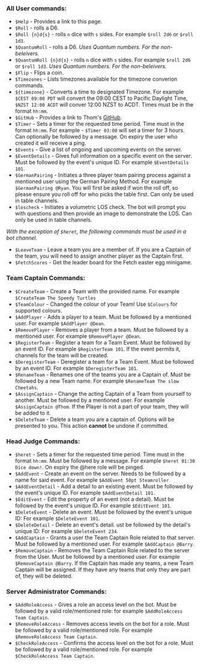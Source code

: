 ### All User commands:
- `$Help` - Provides a link to this page.
- `$Roll` - rolls a D6.
- `$Roll {n}d{s}` - rolls `n` dice with `s` sides. For example `$roll 2d6` or `$roll 1d3`.
- `$QuantumRoll` - rolls a D6. *Uses Quantum numbers. For the non-beleivers.*
- `$QuantumRoll {n}d{s}` - rolls `n` dice with `s` sides. For example `$roll 2d6` or `$roll 1d3`. *Uses Quantum numbers. For the non-beleivers.*
- `$Flip` - Flips a coin.
- `$Timezones` - Lists timezones available for the timezone converion commands.
- `${timezone}` - Converts a time to designated Timezone. For example `$CEST 09:00 PDT` will convert the 09:00 CEST to Pacific Daylight Time, `$NZST 12:00 ACDT` will conver 12:00 NZST to ACDT. Times must be in the format `hh:mm`. 
- `$GitHub` - Provides a link to Thom's [GitHub](https://github.com/LarnuUK).
- `$Timer` - Sets a timer for the requested time period. Time must in the format `hh:mm`. For example - `$Timer 03:00` will set a timer for 3 hours. Can optionally be followed by a message. On expiry the user who created it will receive a ping.
- `$Events` - Give a list of ongoing and upcoming events on the server.
- `$EventDetails` - Gives full information on a specific event on the server. Must be followed by the event's unique ID. For example `$EventDetails 101`.
- `$GermanPairing` - Initiates a three player team pairing process against a mentioned user using the German Pairing Method. For example `$GermanPairing @Ryan`. You will first be asked if won the roll off, so please ensure you roll off for who picks the table first. Can only be used in table channels.
- `$loscheck` - Initiates a volumetric LOS check. The bot will prompt you with questions and then provide an image to demonstrate the LOS. Can only be used in table channels.

*With the exception of `$heret`, the following commands must be used in a bot channel.*

- `$LeaveTeam` - Leave a team you are a member of. If you are a Captain of the team, you will need to assign another player as the Captain first.
- `$FetchScores` - Get the leader board for the Fetch easter egg minigame.

### Team Captain Commands:
- `$CreateTeam` - Create a Team with the provided name. For example `$CreateTeam The Speedy Turtles`
- `$TeamColour` - Changed the colour of your Team! Use `$Colours` for supported colours.
- `$AddPlayer` - Adds a player to a team. Must be followed by a mentioned user. For example `$AddPlayer @Dean`.
- `$RemovePlayer` - Removes a player from a team. Must be followed by a mentioned user. For example `$RemovePlayer @Dean`.
- `$RegisterTeam` - Register a team for a Team Event. Must be followed by an event ID. For example `$RegisterTeam 101`. If the event permits it, channels for the team will be created.
- `$DeregisterTeam` - Deregister a team for a Team Event. Must be followed by an event ID. For example `$DeregisterTeam 101`.
- `$RenameTeam` - Renames one of the teams you are a Captain of. Must be followed by a new Team name. For example `$RenameTeam The slow Cheetahs`.
- `$AssignCaptain` - Change the acting Captain of a Team from yourself to another. Must be followed by a mentioned user. For example `$AssignCaptain @Thom`. If the Player is not a part of your team, they will be added to it.
- `$DeleteTeam` - Delete a team you are a captain of. Options will be presented to you. This action **cannot** be undone if committed.


### Head Judge Commands:
- `$heret` - Sets a timer for the requested time period. Time must in the format `hh:mm`. Must be followed by a message. For example `$heret 01:30 Dice down!`. On expiry the @here role will be pinged.
- `$AddEvent` - Create an event on the server. Needs to be followed by a name for said event. For example `$AddEvent 50pt Steamroller`
- `$AddEventDetail` - Add a detail to an existing event. Must be followed by the event's unique ID. For example `$AddEventDetail 101`.
- `$EditEvent` - Edit the property of an event (not a detail). Must be followed by the event's unique ID. For example `$EditEvent 101`.
- `$DeleteEvent` - Delete an event. Must be followed by the event's unique ID: For example `$DeleteEvent 101`.
- `$DeleteDetail` - Delete an event's detail. ust be followed by the detail's unique ID: For example `$DeleteEvent 234`.
- `$AddCaptain` - Grants a user the Team Captain Role related to that server. Must be followed by a mentioned user. For example `$AddCaptain @Barry`.
- `$RemoveCaptain` - Removes the Team Captain Role related to the server from the User. Must be followed by a mentioned user. For example `$RemoveCaptain @Barry`. If the Captain has made any teams, a new Team Captain will be assigned. If they have any teams that only they are part of, they will be deleted.

### Server Administrator Commands:
- `$AddRoleAccess` - Gives a role an access level on the bot. Must be followed by a valid role/mentioned role: for example `$AddRoleAccess Team Captain`.
- `$RemoveRoleAccess` - Removes access levels on the bot for a role. Must be followed by a valid role/mentioned role. For example `$RemoveRoleAccess Team Captain`.
- `$CheckRoleAccess` - Confirms the access level on the bot for a role. Must be followed by a valid role/mentioned role. For example `$CheckRoleAccess Team Captain`.